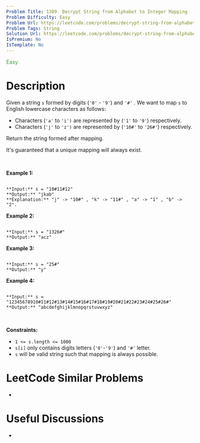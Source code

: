 ```yaml
---
Problem Title: 1309. Decrypt String from Alphabet to Integer Mapping
Problem Difficulty: Easy
Problem Url: https://leetcode.com/problems/decrypt-string-from-alphabet-to-integer-mapping/
Problem Tags: String
Solution Url: https://leetcode.com/problems/decrypt-string-from-alphabet-to-integer-mapping/solution/
IsPremium: No
IsTemplate: No
---
```


<span style="color: rgb(67, 160, 71);">Easy</span>

# Description

Given a string `s` formed by digits (`'0'` - `'9'`) and `'#'` . We want to map `s` to English lowercase characters as follows:


* Characters (`'a'` to `'i')` are represented by (`'1'` to `'9'`) respectively.
* Characters (`'j'` to `'z')` are represented by (`'10#'` to `'26#'`) respectively.


Return the string formed after mapping.


It's guaranteed that a unique mapping will always exist.


 


**Example 1:**



```

**Input:** s = "10#11#12"
**Output:** "jkab"
**Explanation:** "j" -> "10#" , "k" -> "11#" , "a" -> "1" , "b" -> "2".

```

**Example 2:**



```

**Input:** s = "1326#"
**Output:** "acz"

```

**Example 3:**



```

**Input:** s = "25#"
**Output:** "y"

```

**Example 4:**



```

**Input:** s = "12345678910#11#12#13#14#15#16#17#18#19#20#21#22#23#24#25#26#"
**Output:** "abcdefghijklmnopqrstuvwxyz"

```

 


**Constraints:**


* `1 <= s.length <= 1000`
* `s[i]` only contains digits letters (`'0'`-`'9'`) and `'#'` letter.
* `s` will be valid string such that mapping is always possible.




# LeetCode Similar Problems

- []()

# Useful Discussions

- []()
